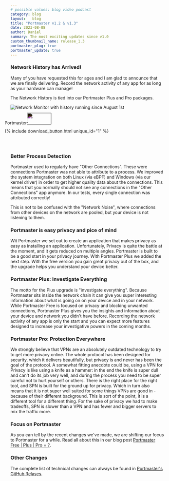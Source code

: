 ```yaml
---
# possible values: blog video podcast
category: blog
layout:   blog
title: "Portmaster v1.2 & v1.3"
date: 2023-08-08
author: Daniel
summary: The most exciting updates since v1.0
custom_thumbnail_name: release_1.3
portmaster_plug: true
portmaster_update: true
---
```


### Network History has Arrived!

Many of you have requested this for ages and I am glad to announce that we are finally delivering. Record the network activity of any app for as long as your hardware can manage! 

The Network History is tied into our Portmaster Plus and Pro packages. 

<img src="{{ site.img_url }}blog/release-1.3/network-monitor-top.png" alt="Network Monitor with history running since August 1st" style="margin: 0;">

<div class="flex space-x-2 max-w-max mx-auto" style="margin-top: 10px;">
  <div class="flex items-center" style="margin-left: -19px;">
    <div class="flex items-center">
      <span class="block">Portmaster:</span>
      <img src="{{ site.img_shields_io_release_url }}" style="filter: invert(1); width: 80px; height: 38px; margin-left: -8px;">
    </div>
  </div>
</div>
<div class="flex space-x-2 max-w-max mx-auto" style="margin-top: 10px; margin-bottom: 4rem;">
  <div class="flex items-center" style="margin-left: -19px;">
    <div class="flex items-center">
      {% include download_button.html unique_id="1" %}
    </div>
  </div>
</div>

### Better Process Detection

Portmaster used to regularly have "Other Connections". These were connections Portmaster was not able to attribute to a process. We improved the system integration on both Linux (via eBPF) and Windows (via our kernel driver) in order to get higher quality data about the connections. This means that you normally should not see any connections in the "Other Connections" app anymore. In our tests, every single connection was attributed correctly!

This is not to be confused with the "Network Noise", where connections from other devices on the network are pooled, but your device is not listening to them.

### Portmaster is easy privacy and pice of mind

Wit Portmaster we set out to create an application that makes privacy as easy as installing an application. Unfortunately, Privacy is quite the battle at the moment, and it gets reduced on multiple angles. Portmaster is built to be a good start in your privacy journey. With Portmaster Plus we added the next step. With the free version you gain great privacy out of the box, and the upgrade helps you understand your device better. 

### Portmaster Plus: Investigate Everything

The motto for the Plus upgrade is "investigate everything". Because Portmaster sits inside the network chain it can give you super interesting information about what is going on on your device and in your network. While Portmaster Free is focused on privacy and blocking unwanted connections, Portmaster Plus gives you the insights and information about your device and network you didn't have before. Recording the network activity of any app is only the start and you can expect more features designed to increase your investigative powers in the coming months.

### Portmaster Pro: Protection Everywhere

We strongly believe that VPNs are an absolutely outdated technology to try to get more privacy online. The whole protocol has been designed for security, which it delivers beautifully, but privacy is and never has been the goal of the protocol. A somewhat fitting anecdote could be, using a VPN for Privacy is like using a knife as a hammer: in the end the knife is super dull and can't do its job very well, and during the process you need to be super careful not to hurt yourself or others. There is the right place for the right tool, and SPN is built for the ground up for privacy. Which in turn also means that it is not super well suited for some things VPNs are good in - because of their different background. This is sort of the point, it is a different tool for a different thing. For the sake of privacy we had to make tradeoffs, SPN is slower than a VPN and has fewer and bigger servers to mix the traffic more.  

### Focus on Portmaster

As you can tell by the recent changes we've made, we are shifting our focus to Portmaster for a while. Read all about this in our blog post [Portmaster Free \| Plus \| Pro = ?](/blog/2023/08/08/new-plans/).

### Other Changes

The complete list of technical changes can always be found in [Portmaster's GitHub Relases](https://github.com/safing/portmaster/releases).
